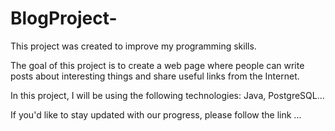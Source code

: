 # BlogProject-

This project was created to improve my programming skills.

The goal of this project is to create a web page where people can write posts
about interesting things and share useful links from the Internet.

In this project, I will be using the following technologies: Java, PostgreSQL...

If you'd like to stay updated with our progress, please follow the link ...

